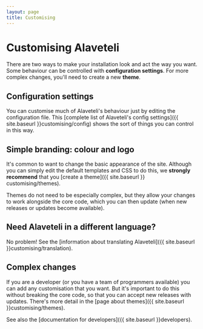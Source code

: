 ```yaml
---
layout: page
title: Customising
---
```


# Customising Alaveteli

<p class="lead">
  There are two ways to make your installation look and act the way you want.
  Some behaviour can be controlled with <strong>configuration settings</strong>.
  For more complex changes, you'll need to create a new <strong>theme</strong>.
</p>


## Configuration settings

You can customise much of Alaveteli's behaviour just by editing the configuration
file. This [complete list of Alaveteli's config settings]({{ site.baseurl }}customising/config)
shows the sort of things you can control in this way.

<!-- TODO key settings -->

## Simple branding: colour and logo

It's common to want to change the basic appearance of the site. Although you
can simply edit the default templates and CSS to do this, we **strongly
recommend** that you [create a theme]({{ site.baseurl }} customising/themes).

Themes do not need to be especially complex, but they allow your changes to
work alongside the core code, which you can then update (when new releases or
updates become available).

## Need Alaveteli in a different language?

No problem! See the [information about translating Alaveteli]({{ site.baseurl }}customising/translation).

## Complex changes

If you are a developer (or you have a team of programmers available) you can
add any customisation that you want. But it's important to do this without
breaking the core code, so that you can accept new releases with updates.
There's more detail in the [page about themes]({{ site.baseurl }}customising/themes).

See also the [documentation for developers]({{ site.baseurl }}developers).
